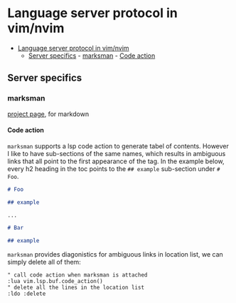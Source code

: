 # Language server protocol in vim/nvim

<!--toc:start-->

- [Language server protocol in vim/nvim](#language-server-protocol-in-vimnvim)
  - [Server specifics](#server-specifics) - [marksman](#marksman) - [Code action](#code-action)
  <!--toc:end-->

## Server specifics

### marksman

[project page](//https://github.com/artempyanykh/marksman), for markdown

#### Code action

`marksman` supports a lsp code action to generate tabel of contents. However I like to have sub-sections of the same names, which results in ambiguous links that all point to the first appearance of the tag. In the example below, every h2 heading in the toc points to the `## example` sub-section under `# Foo`.

```markdown
# Foo

## example

...

# Bar

## example
```

`marksman` provides diagonistics for ambiguous links in location list, we can simply delete all of them:

```vim
" call code action when marksman is attached
:lua vim.lsp.buf.code_action()
" delete all the lines in the location list
:ldo :delete
```
